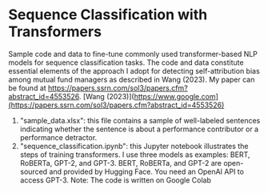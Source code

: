 # Sequence Classification with Transformers
Sample code and data to fine-tune commonly used transformer-based NLP models for sequence classification tasks. The code and data constitute essential elements of the approach I adopt for detecting self-attribution bias among mutual fund managers as described in Wang (2023). My paper can be found at https://papers.ssrn.com/sol3/papers.cfm?abstract_id=4553526. [Wang (2023)](https://www.google.com](https://papers.ssrn.com/sol3/papers.cfm?abstract_id=4553526)

1. "sample_data.xlsx":
   this file contains a sample of well-labeled sentences indicating whether the sentence is about a performance contributor or a performance detractor.
2. "sequence_classification.ipynb":
   this Jupyter notebook illustrates the steps of training transformers. I use three models as examples: BERT, RoBERTa, GPT-2, and GPT-3. BERT, RoBERTa, and GPT-2 are open-sourced and provided by Hugging Face. You need an OpenAI API to access GPT-3. Note: The code is written on Google Colab

   
